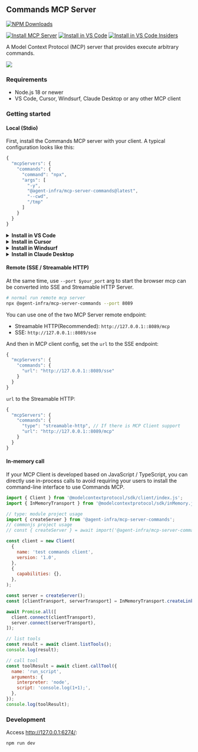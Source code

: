 ## Commands MCP Server

[![NPM Downloads](https://img.shields.io/npm/d18m/@agent-infra/mcp-server-commands)](https://www.npmjs.com/package/@agent-infra/mcp-server-commands)

[![Install MCP Server](https://cursor.com/deeplink/mcp-install-dark.svg)](https://cursor.com/install-mcp?name=filesystem&config=eyJjb21tYW5kIjoibnB4IEBhZ2VudC1pbmZyYS9tY3Atc2VydmVyLWNvbW1hbmRzQGxhdGVzdCJ9) [<img src="https://img.shields.io/badge/VS_Code-VS_Code?style=flat-square&label=Install%20Server&color=0098FF" alt="Install in VS Code">](https://insiders.vscode.dev/redirect?url=vscode%253Amcp%252Finstall%253F%257B%2522name%2522%253A%2522commands%2522%252C%2522command%2522%253A%2522npx%2522%252C%2522args%2522%253A%255B%2522%2540agent-infra%252Fmcp-server-commands%2540latest%2522%255D%257D) [<img alt="Install in VS Code Insiders" src="https://img.shields.io/badge/VS_Code_Insiders-VS_Code_Insiders?style=flat-square&label=Install%20Server&color=24bfa5">](https://insiders.vscode.dev/redirect?url=vscode-insiders%253Amcp%252Finstall%253F%257B%2522name%2522%253A%2522commands%2522%252C%2522command%2522%253A%2522npx%2522%252C%2522args%2522%253A%255B%2522%2540agent-infra%252Fmcp-server-commands%2540latest%2522%255D%257D)


A Model Context Protocol (MCP) server that provides execute arbitrary commands.

![](https://github.com/user-attachments/assets/ee8df75f-04f4-46c8-8b57-0e32e4373c3e)


### Requirements

- Node.js 18 or newer
- VS Code, Cursor, Windsurf, Claude Desktop or any other MCP client


### Getting started

#### Local (Stdio)

First, install the Commands MCP server with your client. A typical configuration looks like this:

```js
{
  "mcpServers": {
    "commands": {
      "command": "npx",
      "args": [
        "-y",
        "@agent-infra/mcp-server-commands@latest",
        "--cwd",
        "/tmp"
      ]
    }
  }
}
```

<details><summary><b>Install in VS Code</b></summary>

You can also install the Commands MCP server using the VS Code CLI:

```bash
# For VS Code
code --add-mcp '{"name":"commands","command":"npx","args":["@agent-infra/mcp-server-commands@latest"]}'
```

After installation, the Commands MCP server will be available for use with your GitHub Copilot agent in VS Code.
</details>

<details>
<summary><b>Install in Cursor</b></summary>

Go to `Cursor Settings` -> `MCP` -> `Add new MCP Server`. Name to your liking, use `command` type with the command `npx @agent-infra/mcp-server-commands`. You can also verify config or add command like arguments via clicking `Edit`.

```js
{
  "mcpServers": {
    "commands": {
      "command": "npx",
      "args": [
        "-y",
        "@agent-infra/mcp-server-commands@latest"
      ]
    }
  }
}
```
</details>

<details>
<summary><b>Install in Windsurf</b></summary>

Follow Windsuff MCP [documentation](https://docs.windsurf.com/windsurf/cascade/mcp). Use following configuration:

```js
{
  "mcpServers": {
    "commands": {
      "command": "npx",
      "args": [
        "-y",
        "@agent-infra/mcp-server-commands@latest"
      ]
    }
  }
}
```
</details>

<details>
<summary><b>Install in Claude Desktop</b></summary>

Follow the MCP install [guide](https://modelcontextprotocol.io/quickstart/user), use following configuration:

```js
{
  "mcpServers": {
    "commands": {
      "command": "npx",
      "args": [
        "-y",
        "@agent-infra/mcp-server-commands@latest"
      ]
    }
  }
}
```
</details>

#### Remote (SSE / Streamable HTTP)

At the same time, use `--port $your_port` arg to start the browser mcp can be converted into SSE and Streamable HTTP Server.

```bash
# normal run remote mcp server
npx @agent-infra/mcp-server-commands --port 8089
```

You can use one of the two MCP Server remote endpoint:
- Streamable HTTP(Recommended): `http://127.0.0.1::8089/mcp`
- SSE: `http://127.0.0.1::8089/sse`


And then in MCP client config, set the `url` to the SSE endpoint:

```js
{
  "mcpServers": {
    "commands": {
      "url": "http://127.0.0.1::8089/sse"
    }
  }
}
```

`url` to the Streamable HTTP:

```js
{
  "mcpServers": {
    "commands": {
      "type": "streamable-http", // If there is MCP Client support
      "url": "http://127.0.0.1::8089/mcp"
    }
  }
}
```

#### In-memory call

If your MCP Client is developed based on JavaScript / TypeScript, you can directly use in-process calls to avoid requiring your users to install the command-line interface to use Commands MCP.

```js
import { Client } from '@modelcontextprotocol/sdk/client/index.js';
import { InMemoryTransport } from '@modelcontextprotocol/sdk/inMemory.js';

// type: module project usage
import { createServer } from '@agent-infra/mcp-server-commands';
// commonjs project usage
// const { createServer } = await import('@agent-infra/mcp-server-commands')

const client = new Client(
  {
    name: 'test commands client',
    version: '1.0',
  },
  {
    capabilities: {},
  },
);

const server = createServer();
const [clientTransport, serverTransport] = InMemoryTransport.createLinkedPair();

await Promise.all([
  client.connect(clientTransport),
  server.connect(serverTransport),
]);

// list tools
const result = await client.listTools();
console.log(result);

// call tool
const toolResult = await client.callTool({
  name: 'run_script',
  arguments: {
    interpreter: 'node',
    script: 'console.log(1+1);',
  },
});
console.log(toolResult);
```

### Development

Access http://127.0.0.1:6274/:

```bash
npm run dev
```
